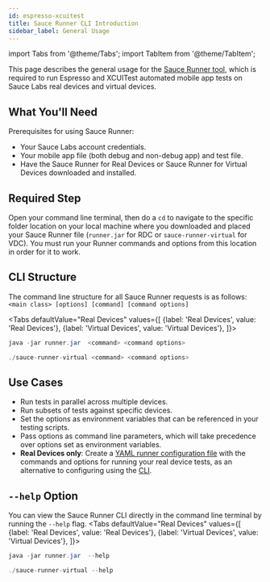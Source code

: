 ```yaml
---
id: espresso-xcuitest
title: Sauce Runner CLI Introduction
sidebar_label: General Usage
---
```


import Tabs from '@theme/Tabs';
import TabItem from '@theme/TabItem';

This page describes the general usage for the [Sauce Runner tool](/mobile-apps/automated-testing/espresso-xcuitest), which is required to run Espresso and XCUITest automated mobile app tests on Sauce Labs real devices and virtual devices.

## What You'll Need

Prerequisites for using Sauce Runner:

* Your Sauce Labs account credentials.
* Your mobile app file (both debug and non-debug app) and test file.
* Have the Sauce Runner for Real Devices or Sauce Runner for Virtual Devices downloaded and installed.

## **Required Step**

Open your command line terminal, then do a `cd` to navigate to the specific folder location on your local machine where you downloaded and placed your Sauce Runner file (`runner.jar` for RDC or `sauce-runner-virtual` for VDC). You must run your Runner commands and options from this location in order for it to work.

## CLI Structure

The command line structure for all Sauce Runner requests is as follows: `<main class> [options] [command] [command options]`

<Tabs
  defaultValue="Real Devices"
  values={[
    {label: 'Real Devices', value: 'Real Devices'},
    {label: 'Virtual Devices', value: 'Virtual Devices'},
  ]}>

<TabItem value="Real Devices">

```java
java -jar runner.jar  <command> <command options>
```

</TabItem>
<TabItem value="Virtual Devices">

```java
./sauce-runner-virtual <command> <command options>
```

</TabItem>
</Tabs>

## Use Cases

* Run tests in parallel across multiple devices.
* Run subsets of tests against specific devices.
* Set the options as environment variables that can be referenced in your testing scripts.
* Pass options as command line parameters, which will take precedence over options set as environment variables.
* **Real Devices only**: Create a [YAML runner configuration file](dev/cli/espresso-xcuitest/yaml-config) with the commands and options for running your real device tests, as an alternative to configuring using the [CLI](dev/cli/espresso-xcuitest/real-devices).

## `--help` Option

You can view the Sauce Runner CLI directly in the command line terminal by running the `--help` flag.
<Tabs
  defaultValue="Real Devices"
  values={[
    {label: 'Real Devices', value: 'Real Devices'},
    {label: 'Virtual Devices', value: 'Virtual Devices'},
  ]}>

<TabItem value="Real Devices">

```java
java -jar runner.jar  --help
```

</TabItem>
<TabItem value="Virtual Devices">

```java
./sauce-runner-virtual --help
```

</TabItem>
</Tabs>
